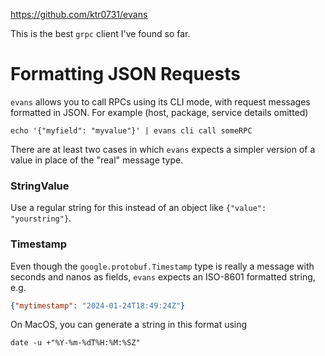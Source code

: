 https://github.com/ktr0731/evans

This is the best `grpc` client I've found so far.

# Formatting JSON Requests

`evans` allows you to call RPCs using its CLI mode, with request messages formatted in JSON. For example (host, package, service details omitted)

```shell
echo '{"myfield": "myvalue"}' | evans cli call someRPC
```

There are at least two cases in which `evans` expects a simpler version of a value in place of the "real" message type.
### StringValue
Use a regular string for this instead of an object like `{"value": "yourstring"}`.
### Timestamp
Even though the `google.protobuf.Timestamp` type is really a message with seconds and nanos as fields, `evans` expects an ISO-8601 formatted string, e.g.
```json
{"mytimestamp": "2024-01-24T18:49:24Z"}
```

On  MacOS, you can generate a string in this format using
```shell
date -u +"%Y-%m-%dT%H:%M:%SZ"
```